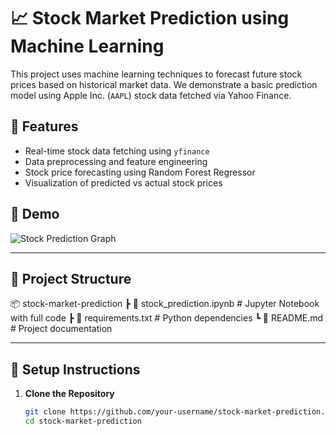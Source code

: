 # 📈 Stock Market Prediction using Machine Learning

This project uses machine learning techniques to forecast future stock prices based on historical market data. We demonstrate a basic prediction model using Apple Inc. (`AAPL`) stock data fetched via Yahoo Finance.

## 🧠 Features

- Real-time stock data fetching using `yfinance`
- Data preprocessing and feature engineering
- Stock price forecasting using Random Forest Regressor
- Visualization of predicted vs actual stock prices

## 🚀 Demo

![Stock Prediction Graph](https://github.com/your-username/stock-market-prediction/blob/main/assets/demo.png) <!-- optional image -->

---

## 📁 Project Structure


📦 stock-market-prediction
┣ 📜 stock_prediction.ipynb # Jupyter Notebook with full code
┣ 📜 requirements.txt # Python dependencies
┗ 📜 README.md # Project documentation


---

## 🔧 Setup Instructions

1. **Clone the Repository**
   ```bash
   git clone https://github.com/your-username/stock-market-prediction.git
   cd stock-market-prediction
